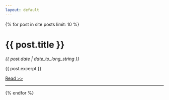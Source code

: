 ```yaml
---
layout: default
---
```


{% for post in site.posts limit: 10 %}
	<h1>{{ post.title }}</h1>
	<p><i>{{ post.date | date_to_long_string }}</i></p>
	{{ post.excerpt }}
	<p>
	  <a href="{{ post.url }}">Read >></a>
	</p>
	<hr>
{% endfor %}
